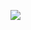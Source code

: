 ![](https://media.githubusercontent.com/media/dyzz/dyzz.github.io/master/images/WhiteCancelPressed.png)